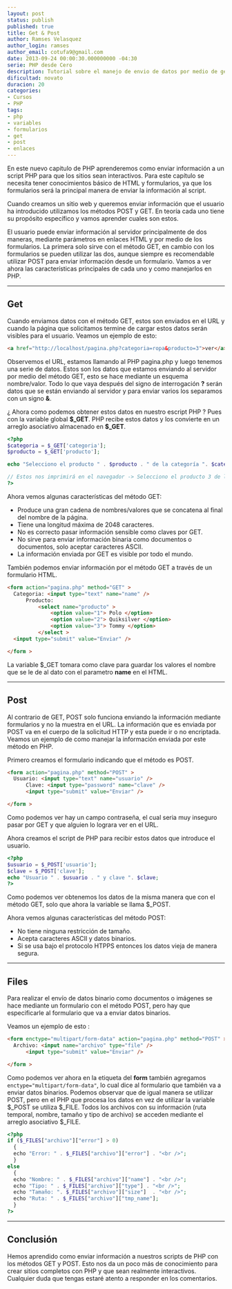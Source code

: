 ```yaml
---
layout: post
status: publish
published: true
title: Get & Post
author: Ramses Velasquez
author_login: ramses
author_email: cotufa9@gmail.com
date: 2013-09-24 00:00:30.000000000 -04:30
serie: PHP desde Cero
description: Tutorial sobre el manejo de envio de datos por medio de get y post en PHP
dificultad: novato
duracion: 20
categories:
- Cursos
- PHP
tags:
- php
- variables
- formularios
- get
- post
- enlaces
---
```

<p>En este nuevo capitulo de PHP aprenderemos como enviar información a un script PHP para que los sitios sean interactivos. Para este capítulo se necesita tener conocimientos básico de HTML y formularios, ya que los formularios será la principal manera de enviar la información al script.</p>

<p>Cuando creamos un sitio web y queremos enviar información que el usuario ha introducido utilizamos los métodos POST y GET. En teoría cada uno tiene su propósito específico y vamos aprender cuales son estos.</p>

<p>El usuario puede enviar información al servidor principalmente de dos maneras, mediante parámetros en enlaces HTML y por medio de los formularios. La primera solo sirve con el método GET, en cambio con los formularios se pueden utilizar las dos, aunque siempre es recomendable utilizar POST para enviar información desde un formulario. Vamos a ver ahora las características principales de cada uno y como manejarlos en PHP.</p>

<hr />

<h2>Get</h2>

<p>Cuando enviamos datos con el método GET, estos son enviados en el URL y cuando la página que solicitamos termine de cargar estos datos serán visibles para el usuario. Veamos un ejemplo de esto:</p>

```html
<a href="http://localhost/pagina.php?categoria=ropa&producto=3">ver</a>
```

<p>Observemos el URL, estamos llamando al PHP pagina.php y luego tenemos una serie de datos. Estos son los datos que estamos enviando al servidor por medio del método GET, esto se hace mediante un esquema nombre/valor. Todo lo que vaya después del signo de interrogación <strong>?</strong> serán datos que se están enviando al servidor y para enviar varios los separamos con un signo <strong>&amp;</strong>.</p>

<p>¿ Ahora como podemos obtener estos datos en nuestro escript PHP ? Pues con la variable global <strong>$_GET</strong>. PHP recibe estos datos y los convierte en un arreglo asociativo almacenado en <strong>$_GET</strong>.</p>

```php
<?php
$categoria = $_GET['categoria'];
$producto = $_GET['producto'];

echo "Selecciono el producto " . $producto . " de la categoría ". $categoria;

// Estos nos imprimirá en el navegador -> Selecciono el producto 3 de la categoría ropa
?>
```

<p>Ahora vemos algunas características del método GET:</p>

<ul>
<li>Produce una gran cadena de nombres/valores que se concatena al final del nombre de la página. </li>
<li>Tiene una longitud máxima de 2048 caracteres. </li>
<li>No es correcto pasar información sensible como claves por GET.</li>
<li>No sirve para enviar información binaria como documentos o documentos, solo aceptar caracteres ASCII. </li>
<li>La información enviada por GET es visible por todo el mundo. </li>
</ul>

<p>También podemos enviar información por el método GET a través de un formulario HTML.</p>

```html
<form action="pagina.php" method="GET" >
  Categoria: <input type="text" name="name" />
      Producto:
          <select name="producto" >
              <option value="1"> Polo </option>
              <option value="2"> Quiksilver </option>
              <option value="3"> Tommy </option>
          </select >
  <input type="submit" value="Enviar" />

</form >
```

<p>La variable $_GET tomara como clave para guardar los valores el nombre que se le de al dato con el parametro <strong>name</strong> en el HTML.</p>

<hr />

<h2>Post</h2>

<p>Al contrario de GET, POST solo funciona enviando la información mediante formularios y no la muestra en el URL. La información que es enviada por POST va en el cuerpo de la solicitud HTTP y esta puede ir o no encriptada. Veamos un ejemplo de como manejar la información enviada por este método en PHP.</p>

<p>Primero creamos el formulario indicando que el método es POST.</p>

```html
<form action="pagina.php" method="POST" >
  Usuario: <input type="text" name="usuario" />
      Clave: <input type="password" name="clave" />
      <input type="submit" value="Enviar" />

</form >
```

<p>Como podemos ver hay un campo contraseña, el cual seria muy inseguro pasar por GET y que alguien lo lograra ver en el URL.</p>

<p>Ahora creamos el script de PHP para recibir estos datos que introduce el usuario.</p>

```php
<?php
$usuario = $_POST['usuario'];
$clave = $_POST['clave'];
echo "Usuario " . $usuario . " y clave ". $clave;
?>
```

<p>Como podemos ver obtenemos los datos de la misma manera que con el método GET, solo que ahora la variable se llama $_POST.</p>

<p>Ahora vemos algunas características del método POST:</p>

<ul>
<li>No tiene ninguna restricción de tamaño.</li>
<li>Acepta caracteres ASCII y datos binarios. </li>
<li>Si se usa bajo el protocolo HTPPS entonces los datos vieja de manera segura. </li>
</ul>

<hr />



<h2>Files</h2>

<p>Para realizar el envío de datos binario como documentos o imágenes se hace mediante un formulario con el método POST, pero hay que especificarle al formulario que va a enviar datos binarios.</p>

<p>Veamos un ejemplo de esto :</p>

```html
<form enctype="multipart/form-data" action="pagina.php" method="POST" >
  Archivo: <input name="archivo" type="file" />
      <input type="submit" value="Enviar" />

</form >

```

<p>Como podemos ver ahora en la etiqueta del <strong>form</strong> también agregamos <code>enctype="multipart/form-data"</code>, lo cual dice al formulario que también va a enviar datos binarios. Podemos observar que de igual manera se utilizar POST, pero en el PHP que procesa los datos en vez de utilizar la variable $&#95;POST se utiliza $&#95;FILE. Todos los archivos con su información (ruta temporal, nombre, tamaño y tipo de archivo) se acceden mediante el arreglo asociativo $_FILE.</p>

```php
<?php
if ($_FILES["archivo"]["error"] > 0)
  {
  echo "Error: " . $_FILES["archivo"]["error"] . "<br />";
  }
else
  {
  echo "Nombre: " . $_FILES["archivo"]["name"] . "<br />";
  echo "Tipo: " . $_FILES["archivo"]["type"] . "<br />";
  echo "Tamaño: ". $_FILES["archivo"]["size"]  . "<br />";
  echo "Ruta: " . $_FILES["archivo"]["tmp_name"];
  }
?>
```

<hr />

<h2>Conclusión</h2>

<p>Hemos aprendido como enviar información a nuestros scripts de PHP con los métodos GET y POST. Esto nos da un poco más de conocimiento para crear sitios completos con PHP y que sean realmente interactivos. Cualquier duda que tengas estaré atento a responder en los comentarios.</p>
